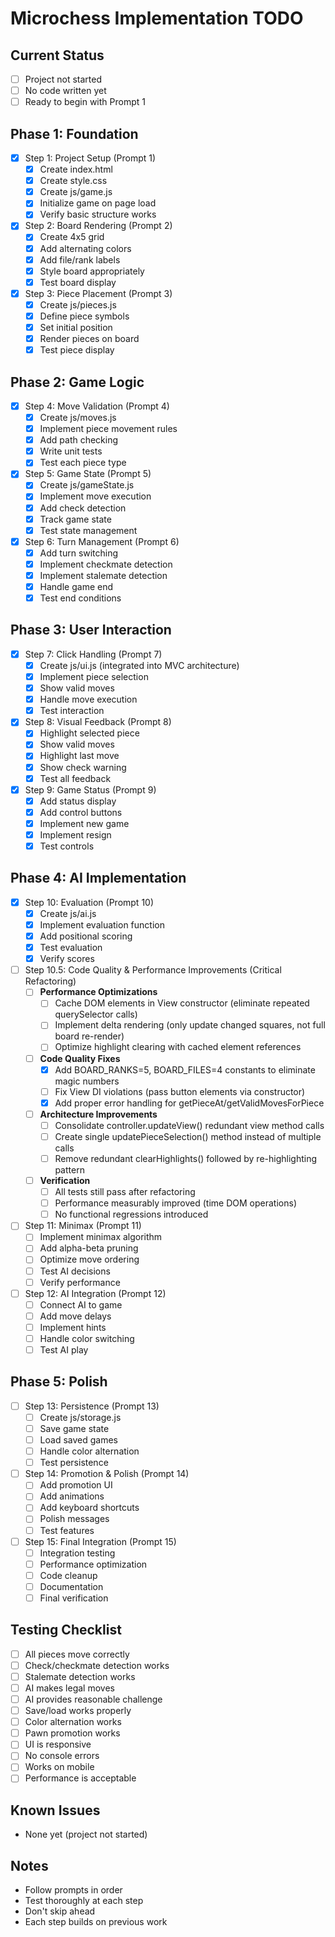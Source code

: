 # Microchess Implementation TODO

## Current Status
- [ ] Project not started
- [ ] No code written yet
- [ ] Ready to begin with Prompt 1

## Phase 1: Foundation
- [x] Step 1: Project Setup (Prompt 1)
  - [x] Create index.html
  - [x] Create style.css
  - [x] Create js/game.js
  - [x] Initialize game on page load
  - [x] Verify basic structure works

- [x] Step 2: Board Rendering (Prompt 2)
  - [x] Create 4x5 grid
  - [x] Add alternating colors
  - [x] Add file/rank labels
  - [x] Style board appropriately
  - [x] Test board display

- [x] Step 3: Piece Placement (Prompt 3)
  - [x] Create js/pieces.js
  - [x] Define piece symbols
  - [x] Set initial position
  - [x] Render pieces on board
  - [x] Test piece display

## Phase 2: Game Logic
- [x] Step 4: Move Validation (Prompt 4)
  - [x] Create js/moves.js
  - [x] Implement piece movement rules
  - [x] Add path checking
  - [x] Write unit tests
  - [x] Test each piece type

- [x] Step 5: Game State (Prompt 5)
  - [x] Create js/gameState.js
  - [x] Implement move execution
  - [x] Add check detection
  - [x] Track game state
  - [x] Test state management

- [x] Step 6: Turn Management (Prompt 6)
  - [x] Add turn switching
  - [x] Implement checkmate detection
  - [x] Implement stalemate detection
  - [x] Handle game end
  - [x] Test end conditions

## Phase 3: User Interaction
- [x] Step 7: Click Handling (Prompt 7)
  - [x] Create js/ui.js (integrated into MVC architecture)
  - [x] Implement piece selection
  - [x] Show valid moves
  - [x] Handle move execution
  - [x] Test interaction

- [x] Step 8: Visual Feedback (Prompt 8)
  - [x] Highlight selected piece
  - [x] Show valid moves
  - [x] Highlight last move
  - [x] Show check warning
  - [x] Test all feedback

- [x] Step 9: Game Status (Prompt 9)
  - [x] Add status display
  - [x] Add control buttons
  - [x] Implement new game
  - [x] Implement resign
  - [x] Test controls

## Phase 4: AI Implementation
- [x] Step 10: Evaluation (Prompt 10)
  - [x] Create js/ai.js
  - [x] Implement evaluation function
  - [x] Add positional scoring
  - [x] Test evaluation
  - [x] Verify scores

- [ ] Step 10.5: Code Quality & Performance Improvements (Critical Refactoring)
  - [ ] **Performance Optimizations**
    - [ ] Cache DOM elements in View constructor (eliminate repeated querySelector calls)
    - [ ] Implement delta rendering (only update changed squares, not full board re-render)
    - [ ] Optimize highlight clearing with cached element references
  - [ ] **Code Quality Fixes**
    - [x] Add BOARD_RANKS=5, BOARD_FILES=4 constants to eliminate magic numbers
    - [ ] Fix View DI violations (pass button elements via constructor)
    - [x] Add proper error handling for getPieceAt/getValidMovesForPiece
  - [ ] **Architecture Improvements**
    - [ ] Consolidate controller.updateView() redundant view method calls
    - [ ] Create single updatePieceSelection() method instead of multiple calls
    - [ ] Remove redundant clearHighlights() followed by re-highlighting pattern
  - [ ] **Verification**
    - [ ] All tests still pass after refactoring
    - [ ] Performance measurably improved (time DOM operations)
    - [ ] No functional regressions introduced

- [ ] Step 11: Minimax (Prompt 11)
  - [ ] Implement minimax algorithm
  - [ ] Add alpha-beta pruning
  - [ ] Optimize move ordering
  - [ ] Test AI decisions
  - [ ] Verify performance

- [ ] Step 12: AI Integration (Prompt 12)
  - [ ] Connect AI to game
  - [ ] Add move delays
  - [ ] Implement hints
  - [ ] Handle color switching
  - [ ] Test AI play

## Phase 5: Polish
- [ ] Step 13: Persistence (Prompt 13)
  - [ ] Create js/storage.js
  - [ ] Save game state
  - [ ] Load saved games
  - [ ] Handle color alternation
  - [ ] Test persistence

- [ ] Step 14: Promotion & Polish (Prompt 14)
  - [ ] Add promotion UI
  - [ ] Add animations
  - [ ] Add keyboard shortcuts
  - [ ] Polish messages
  - [ ] Test features

- [ ] Step 15: Final Integration (Prompt 15)
  - [ ] Integration testing
  - [ ] Performance optimization
  - [ ] Code cleanup
  - [ ] Documentation
  - [ ] Final verification

## Testing Checklist
- [ ] All pieces move correctly
- [ ] Check/checkmate detection works
- [ ] Stalemate detection works
- [ ] AI makes legal moves
- [ ] AI provides reasonable challenge
- [ ] Save/load works properly
- [ ] Color alternation works
- [ ] Pawn promotion works
- [ ] UI is responsive
- [ ] No console errors
- [ ] Works on mobile
- [ ] Performance is acceptable

## Known Issues
- None yet (project not started)

## Notes
- Follow prompts in order
- Test thoroughly at each step
- Don't skip ahead
- Each step builds on previous work

